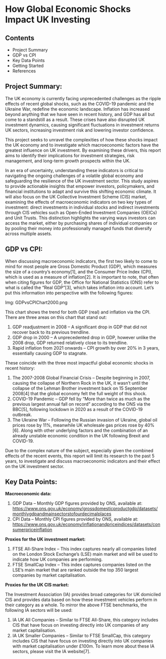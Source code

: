 # How Global Economic Shocks Impact UK Investing

## Contents
- Project Summary
- GDP vs CPI
- Key Data Points
- Getting Started
- References

## Project Summary:

The UK economy is currently facing unprecedented challenges as the ripple effects of recent global shocks, such as the COVID-19 pandemic and the Ukraine War, redefine the economic landscape. Inflation has increased beyond anything that we have seen in recent history, and GDP has all but come to a standstill as a result. These crises have also disrupted UK investment dynamics, causing significant fluctuations in investment returns UK sectors, increasing investment risk and lowering investor confidence.

This project seeks to unravel the complexities of how these shocks impact the UK economy and to investigate which macroeconomic factors have the greatest influence on UK investment. By examining these drivers, this report aims to identify their implications for investment strategies, risk management, and long-term growth prospects within the UK.

In an era of uncertainty, understanding these indicators is critical to navigating the ongoing challenges of a volatile global economy and safeguarding the resilience of the UK investment sector. This study aspires to provide actionable insights that empower investors, policymakers, and financial institutions to adapt and survive this shifting economic climate. It will also focus on the UK Collective Investment Scheme (CIS) market, examining the effects of macroeconomic indicators on two key types of investment: direct investments in individual stocks and indirect investments through CIS vehicles such as Open-Ended Investment Companies (OEICs) and Unit Trusts. This distinction highlights the varying ways investors can access the market, either by purchasing shares of individual companies or by pooling their money into professionally managed funds that diversify across multiple assets.

## GDP vs CPI:

When discussing macroeconomic indicators, the first two likely to come to mind for most people are Gross Domestic Product (GDP), which measures the size of a country’s economy[1], and the Consumer Price Index (CPI), which is used as a measure of inflation[2]. It is important to note, that often when citing figures for GDP, the Office for National Statistics (ONS) refer to what is called the “Real GDP”[3], which takes inflation into account. Let’s put this information into perspective with the following figures:

Img: GDPvsCPIChart2000.png

This chart shows the trend for both GDP (real) and inflation via the CPI. There are three areas on this chart that stand out:
1.	GDP readjustment in 2008 – A significant drop in GDP that did not recover back to its previous trendline.
2.	GDP drop in 2000 – A unprecedented drop in GDP, however unlike the 2008 drop, GDP returned relatively close to its trendline.
3.	Rapid inflation from 2021 onwards – CPI growth by over 20% in 3 years, essentially causing GDP to stagnate.

These coincide with the three most impactful global economic shocks in recent history:
1.	The 2007-2008 Global Financial Crisis – Despite beginning in 2007, causing the collapse of Northern Rock in the UK, it wasn’t until the collapse of the Lehman Brother investment back on 15 September 2008[4] that the global economy felt the full weight of this shock. 
2.	COVID-19 Pandemic – GDP fell by “More than twice as much as the previous largest annual fall on record” according to the ONS via the BBC[5], following lockdown in 2020 as a result of the COVID-19 outbreak.
3.	The Ukraine War – Following the Russian invasion of Ukraine, global oil prices rose by 11%, meanwhile UK wholesale gas prices rose by 40%[6]. Along with other underlying factors and the combination of an already unstable economic condition in the UK following Brexit and COVID-19.

Due to the complex nature of the subject, especially given the combined effects of the recent events, this report will limit its research to the past 5 years, to investigate and discuss macroeconomic indicators and their effect on the UK investment sector.

## Key Data Points:

**Macroeconomic data:**
1.	GDP Data – Monthly GDP figures provided by ONS, available at: https://www.ons.gov.uk/economy/grossdomesticproductgdp/datasets/monthlygdpandmainsectorstofourdecimalplaces
2.	CPI Data – Monthly CPI figures provided by ONS, available at: https://www.ons.gov.uk/economy/inflationandpriceindices/datasets/consumerpriceinflation

**Proxies for the UK investment market:**
1.	FTSE All-Share Index – This index captures nearly all companies listed on the London Stock Exchange’s (LSE) main market and will be used to indicate how UK companies are performing.
2.	FTSE SmallCap Index – This index captures companies listed on the LSE’s main market that are ranked outside the top 350 largest companies by market capitalisation.

**Proxies for the UK CIS market:**

The Investment Association (IA) provides broad categories for UK domiciled CIS and provides data based on how these investment vehicles perform in their category as a whole. To mirror the above FTSE benchmarks, the following IA sectors will be used:
1.	IA UK All Companies – Similar to FTSE All-Share, this category includes CIS that have focus on investing directly into UK companies of any market capitalisation.
2.	IA UK Smaller Companies – Similar to FTSE SmallCap, this category includes CIS that have focus on investing directly into UK companies with market capitalisation under £100m.
To learn more about these IA sectors, please visit the IA website[7].






